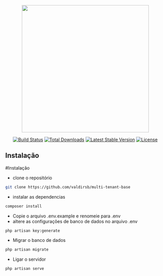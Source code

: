 <p align="center"><a href="https://laravel.com" target="_blank"><img src="https://raw.githubusercontent.com/laravel/art/master/logo-lockup/5%20SVG/2%20CMYK/1%20Full%20Color/laravel-logolockup-cmyk-red.svg" width="400"></a></p>

<p align="center">
<a href="https://travis-ci.org/laravel/framework"><img src="https://travis-ci.org/laravel/framework.svg" alt="Build Status"></a>
<a href="https://packagist.org/packages/laravel/framework"><img src="https://img.shields.io/packagist/dt/laravel/framework" alt="Total Downloads"></a>
<a href="https://packagist.org/packages/laravel/framework"><img src="https://img.shields.io/packagist/v/laravel/framework" alt="Latest Stable Version"></a>
<a href="https://packagist.org/packages/laravel/framework"><img src="https://img.shields.io/packagist/l/laravel/framework" alt="License"></a>
</p>

## Instalação

#Instalação
- clone o repositório
```bash
git clone https://github.com/valdirsb/multi-tenant-base
```
- instalar as dependencias
```bash
composer install
```
- Copie o arquivo .env.example e renomeie para .env
- altere as configurações de banco de dados no arquivo .env

```bash
php artisan key:generate
```
- Migrar o banco de dados

```bash
php artisan migrate
```

- Ligar o servidor
```bash
php artisan serve
```

